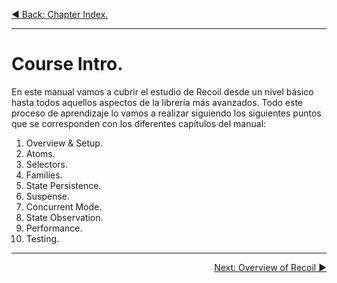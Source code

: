 <p align="left">
 <a href="01_00.md">◀ Back: Chapter Index.</a>
</p>

---

# Course Intro.

En este manual vamos a cubrir el estudio de Recoil desde un nivel básico hasta todos aquellos aspectos de la librería más avanzados. Todo este proceso de aprendizaje lo vamos a realizar siguiendo los siguientes puntos que se corresponden con los diferentes capítulos del manual:

1. Overview & Setup.
2. Atoms.
3. Selectors.
4. Families.
5. State Persistence.
6. Suspense.
7. Concurrent Mode.
8. State Observation.
9. Performance.
10. Testing.

---

<p align="right">
  <a href="01_01.md">Next: Overview of Recoil ▶</a>
</p>
